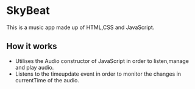 # SkyBeat
This is a music app made up of HTML,CSS and JavaScript.

## How it works

- Utilises the Audio constructor of JavaScript in order to listen,manage and play audio.
- Listens to the timeupdate event in order to monitor the changes in currentTime of the audio.
